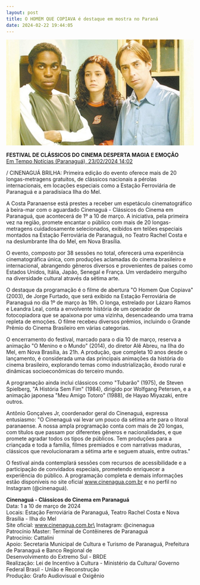 ```yaml
---
layout: post
title: O HOMEM QUE COPIAVA é destaque em mostra no Paraná
date: 2024-02-22 19:44:05
---
```

![](/uploads/hqc-trio.jpg)

**FESTIVAL DE CLÁSSICOS DO CINEMA DESPERTA MAGIA E EMOÇÃO**\
[Em Tempo Notícias (Paranaguá), 23/02/2024 14:02
](https://emtemponoticias.com/cultura/2024/02/23/547-festival-de-classicos-do-cinema-desperta-magia-e-emocao)

/ CINENAGUÁ BRILHA: Primeira edição do evento oferece mais de 20 longas-metragens gratuitos, de clássicos nacionais a pérolas internacionais, em locações especiais como a Estação Ferroviária de Paranaguá e a paradisíaca Ilha do Mel.

A Costa Paranaense está prestes a receber um espetáculo cinematográfico à beira-mar com o aguardado Cinenaguá - Clássicos do Cinema em Paranaguá, que acontecerá de 1º a 10 de março. A iniciativa, pela primeira vez na região, promete encantar o público com mais de 20 longas-metragens cuidadosamente selecionados, exibidos em telões especiais montados na Estação Ferroviária de Paranaguá, no Teatro Rachel Costa e na deslumbrante Ilha do Mel, em Nova Brasília.

O evento, composto por 38 sessões no total, oferecerá uma experiência cinematográfica única, com produções aclamadas do cinema brasileiro e internacional, abrangendo gêneros diversos e provenientes de países como Estados Unidos, Itália, Japão, Senegal e França. Um verdadeiro mergulho na diversidade cultural através da sétima arte.

O destaque da programação é o filme de abertura "O Homem Que Copiava" (2003), de Jorge Furtado, que será exibido na Estação Ferroviária de Paranaguá no dia 1º de março às 19h. O longa, estrelado por Lázaro Ramos e Leandra Leal, conta a envolvente história de um operador de fotocopiadora que se apaixona por uma vizinha, desencadeando uma trama repleta de emoções. O filme recebeu diversos prêmios, incluindo o Grande Prêmio do Cinema Brasileiro em várias categorias.

O encerramento do festival, marcado para o dia 10 de março, reserva a animação "O Menino e o Mundo" (2014), do diretor Alê Abreu, na Ilha do Mel, em Nova Brasília, às 21h. A produção, que completa 10 anos desde o lançamento, é considerada uma das principais animações da história do cinema brasileiro, explorando temas como industrialização, êxodo rural e dinâmicas socioeconômicas do terceiro mundo.

A programação ainda inclui clássicos como "Tubarão" (1975), de Steven Spielberg, "A História Sem Fim" (1984), dirigido por Wolfgang Petersen, e a animação japonesa "Meu Amigo Totoro" (1988), de Hayao Miyazaki, entre outros.

Antônio Gonçalves Jr, coordenador geral do Cinenaguá, expressa entusiasmo: "O Cinenaguá vai levar um pouco da sétima arte para o litoral paranaense. A nossa ampla programação conta com mais de 20 longas, com títulos que passam por diferentes gêneros e nacionalidades, e que promete agradar todos os tipos de públicos. Tem produções para a criançada e toda a família, filmes premiados e com narrativas maduras, clássicos que revolucionaram a sétima arte e seguem atuais, entre outras."

O festival ainda contemplará sessões com recursos de acessibilidade e a participação de convidados especiais, prometendo enriquecer a experiência do público. A programação completa e demais informações estão disponíveis no site oficial www.cinenagua.com.br e no perfil no Instagram (@cinenaguá).

**Cinenaguá - Clássicos do Cinema em Paranaguá**\
Data: 1 a 10 de março de 2024\
Locais: Estação Ferroviária de Paranaguá, Teatro Rachel Costa e Nova Brasília - Ilha do Mel\
Site oficial: www.cinenagua.com.br\
Instagram: @cinenagua\
Patrocínio Master: Terminal de Contêineres de Paranaguá\
Patrocínio: Cattalini\
Apoio: Secretaria Municipal de Cultura e Turismo de Paranaguá, Prefeitura de Paranaguá e Banco Regional de \
Desenvolvimento do Extremo Sul - BRDE\
Realização: Lei de Incentivo à Cultura - Ministério da Cultura/ Governo Federal Brasil - União e Reconstrução\
Produção: Grafo Audiovisual e Oxigênio